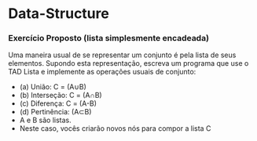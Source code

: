 # Data-Structure

 ### Exercício Proposto (lista simplesmente encadeada)
 Uma maneira usual de se representar um conjunto é pela lista de seus elementos. 
  Supondo esta representação, escreva um programa que use o TAD Lista e implemente as operações usuais de conjunto: 
 * (a) União: C = (A∪B)
 * (b) Interseção: C = (A∩B)
 * (c) Diferença: C = (A-B)
 * (d) Pertinência: (A⊂B)
 * A e B são listas. 
 * Neste caso, vocês criarão novos nós para compor a lista C
 
